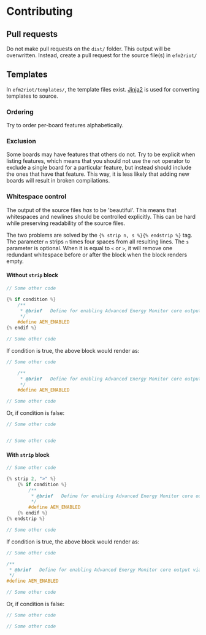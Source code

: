 # Contributing

## Pull requests
Do not make pull requests on the `dist/` folder. This output will be overwritten. Instead, create a pull request for the source file(s) in `efm2riot/`

## Templates
In `efm2riot/templates/`, the template files exist. [Jinja2](http://jinja.pocoo.org/) is used for converting templates to source.

### Ordering
Try to order per-board features alphabetically.

### Exclusion
Some boards may have features that others do not. Try to be explicit when listing features, which means that you should not use the `not` operator to exclude a single board for a particular feature, but instead should include the ones that have that feature. This way, it is less likely that adding new boards will result in broken compilations.

### Whitespace control
The output of the source files *has* to be 'beautiful'. This means that whitespaces and newlines should be controlled explicitly. This can be hard while preserving readability of the source files.

The two problems are solved by the `{% strip n, s %}{% endstrip %}` tag. The parameter `n` strips `n` times four spaces from all resulting lines. The `s` parameter is optional. When it is equal to `<` or `>`, it will remove one redundant whitespace before or after the block when the block renders empty.

#### Without `strip` block

```c
// Some other code

{% if condition %}
    /**
     * @brief   Define for enabling Advanced Energy Monitor core output via SWO.
     */
    #define AEM_ENABLED
{% endif %}

// Some other code
```

If condition is true, the above block would render as:

```c
// Some other code

    /**
     * @brief   Define for enabling Advanced Energy Monitor core output via SWO.
     */
    #define AEM_ENABLED

// Some other code
```

Or, if condition is false:

```c
// Some other code


// Some other code
```

#### With `strip` block

```c
// Some other code

{% strip 2, ">" %}
    {% if condition %}
        /**
         * @brief   Define for enabling Advanced Energy Monitor core output via SWO.
         */
        #define AEM_ENABLED
    {% endif %}
{% endstrip %}

// Some other code
```

If condition is true, the above block would render as:

```c
// Some other code

/**
 * @brief   Define for enabling Advanced Energy Monitor core output via SWO.
 */
#define AEM_ENABLED

// Some other code
```

Or, if condition is false:

```c
// Some other code

// Some other code
```

